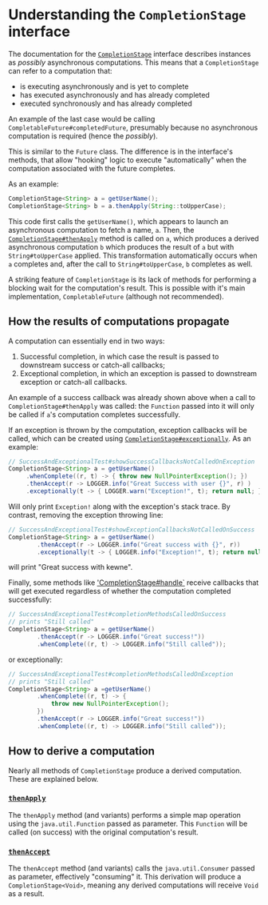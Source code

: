 # Understanding the `CompletionStage` interface

The documentation for the [`CompletionStage`](https://docs.oracle.com/javase/8/docs/api/java/util/concurrent/CompletionStage.html)
 interface describes instances as _possibly_ asynchronous computations.
This means that a `CompletionStage` can refer to a computation that:

* is executing asynchronously and is yet to complete
* has executed asynchronously and has already completed
* executed synchronously and has already completed

An example of the last case would be calling
 `CompletableFuture#completedFuture`, presumably because
 no asynchronous computation is required (hence the _possibly_).

This is similar to the `Future` class.
The difference is in the interface's methods, that
allow "hooking" logic to execute "automatically" when
the computation associated with the future completes.

As an example:
```java
CompletionStage<String> a = getUserName();
CompletionStage<String> b = a.thenApply(String::toUpperCase);
```

This code first calls the `getUserName()`, which appears to
launch an asynchronous computation to fetch a name, `a`.
Then, the [`CompletionStage#thenApply`](https://docs.oracle.com/javase/8/docs/api/java/util/concurrent/CompletionStage.html#thenApply-java.util.function.Function-)
 method is called on `a`,
which produces a derived asynchronous computation `b` which
produces the result of `a` but with `String#toUpperCase` applied.
This transformation automatically occurs when `a` completes and,
after the call to `String#toUpperCase`, `b` completes as well.

A striking feature of `CompletionStage` is its lack of methods
for performing a blocking wait for the computation's result.
This is possible with it's main implementation, `CompletableFuture` (although not recommended).

## How the results of computations propagate

A computation can essentially end in two ways:

1. Successful completion, in which case the result is passed
 to downstream success or catch-all callbacks;
2. Exceptional completion, in which an exception is passed to
downstream exception or catch-all callbacks.

An example of a success callback was already shown above when a
call to `CompletionStage#thenApply` was called: the
`Function` passed into it will only be called if `a`'s computation
completes successfully.

If an exception is thrown by the computation, exception callbacks will be called, which
can be created using [`CompletionStage#exceptionally`](https://docs.oracle.com/javase/8/docs/api/java/util/concurrent/CompletionStage.html#exceptionally-java.util.function.Function-).
As an example:
```java
// SuccessAndExceptionalTest#showSuccessCallbacksNotCalledOnException
CompletionStage<String> a = getUserName()
     .whenComplete((r, t) -> { throw new NullPointerException(); })
     .thenAccept(r -> LOGGER.info("Great Success with user {}", r) )
     .exceptionally(t -> { LOGGER.warn("Exception!", t); return null; });
```
Will only print `Exception!` along with the exception's stack trace.
By contrast, removing the exception throwing line:
```java
// SuccessAndExceptionalTest#showExceptionCallbacksNotCalledOnSuccess
CompletionStage<String> a = getUserName()
        .thenAccept(r -> LOGGER.info("Great success with {}", r))
        .exceptionally(t -> { LOGGER.info("Exception!", t); return null; });
```
will print "Great success with kewne".

Finally, some methods like ['CompletionStage#handle`](https://docs.oracle.com/javase/8/docs/api/java/util/concurrent/CompletionStage.html#handle-java.util.function.BiFunction-)
receive callbacks that will get executed regardless of whether the
computation completed successfully:
```java
// SuccessAndExceptionalTest#completionMethodsCalledOnSuccess
// prints "Still called"
CompletionStage<String> a = getUserName()
        .thenAccept(r -> LOGGER.info("Great success!"))
        .whenComplete((r, t) -> LOGGER.info("Still called"));
```
 or exceptionally:
```java
// SuccessAndExceptionalTest#completionMethodsCalledOnException
// prints "Still called"
CompletionStage<String> a =getUserName()
        .whenComplete((r, t) -> {
            throw new NullPointerException();
        })
        .thenAccept(r -> LOGGER.info("Great success!"))
        .whenComplete((r, t) -> LOGGER.info("Still called"));
```

## How to derive a computation

Nearly all methods of `CompletionStage` produce a derived
computation.
These are explained below.

### [`thenApply`](https://docs.oracle.com/javase/8/docs/api/java/util/concurrent/CompletionStage.html#thenApply-java.util.function.Function-)

The `thenApply` method (and variants) performs a simple map operation
using the `java.util.Function` passed as parameter.
This `Function` will be called (on success) with the original
computation's result.

### [`thenAccept`](https://docs.oracle.com/javase/8/docs/api/java/util/concurrent/CompletionStage.html#thenAccept-java.util.function.Consumer-)

The `thenAccept` method (and variants) calls the `java.util.Consumer`
 passed as parameter, effectively "consuming" it.
This derivation will produce a `CompletionStage<Void>`, meaning
any derived computations will receive `Void` as a result.
